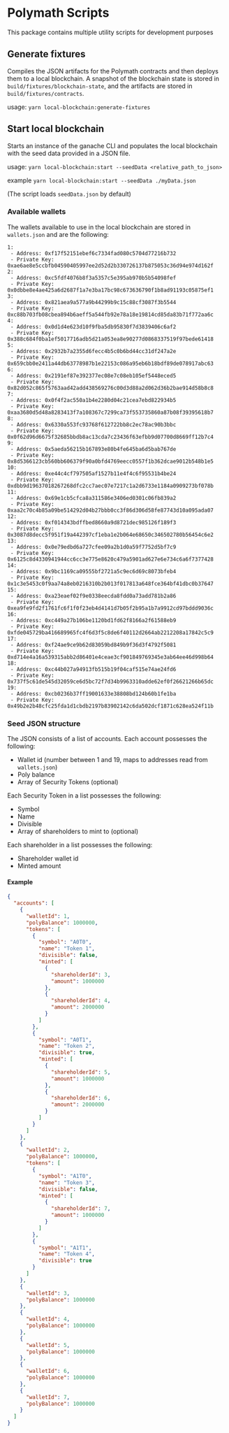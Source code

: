 # Polymath Scripts

This package contains multiple utility scripts for development purposes

## Generate fixtures

Compiles the JSON artifacts for the Polymath contracts and then deploys them to a local blockchain. A snapshot of the blockchain state is stored in `build/fixtures/blockchain-state`, and the artifacts are stored in `build/fixtures/contracts`.

usage: `yarn local-blockchain:generate-fixtures`

## Start local blockchain

Starts an instance of the ganache CLI and populates the local blockchain with the seed data provided in a JSON file.

usage: `yarn local-blockchain:start --seedData <relative_path_to_json>`

example `yarn local-blockchain:start --seedData ./myData.json`

(The script loads `seedData.json` by default)

### Available wallets

The wallets available to use in the local blockchain are stored in `wallets.json` and are the following:

```
1:
 - Address: 0xf17f52151ebef6c7334fad080c5704d77216b732
 - Private Key: 0xae6ae8e5ccbfb04590405997ee2d52d2b330726137b875053c36d94e974d162f
2:
 - Address: 0xc5fdf4076b8f3a5357c5e395ab970b5b54098fef
 - Private Key: 0x0dbbe8e4ae425a6d2687f1a7e3ba17bc98c673636790f1b8ad91193c05875ef1
3:
 - Address: 0x821aea9a577a9b44299b9c15c88cf3087f3b5544
 - Private Key: 0xc88b703fb08cbea894b6aeff5a544fb92e78a18e19814cd85da83b71f772aa6c
4:
 - Address: 0x0d1d4e623d10f9fba5db95830f7d3839406c6af2
 - Private Key: 0x388c684f0ba1ef5017716adb5d21a053ea8e90277d0868337519f97bede61418
5:
 - Address: 0x2932b7a2355d6fecc4b5c0b6bd44cc31df247a2e
 - Private Key: 0x659cbb0e2411a44db63778987b1e22153c086a95eb6b18bdf89de078917abc63
6:
 - Address: 0x2191ef87e392377ec08e7c08eb105ef5448eced5
 - Private Key: 0x82d052c865f5763aad42add438569276c00d3d88a2d062d36b2bae914d58b8c8
7:
 - Address: 0x0f4f2ac550a1b4e2280d04c21cea7ebd822934b5
 - Private Key: 0xaa3680d5d48a8283413f7a108367c7299ca73f553735860a87b08f39395618b7
8:
 - Address: 0x6330a553fc93768f612722bb8c2ec78ac90b3bbc
 - Private Key: 0x0f62d96d6675f32685bbdb8ac13cda7c23436f63efbb9d07700d8669ff12b7c4
9:
 - Address: 0x5aeda56215b167893e80b4fe645ba6d5bab767de
 - Private Key: 0x8d5366123cb560bb606379f90a0bfd4769eecc0557f1b362dcae9012b548b1e5
10:
 - Address: 0xe44c4cf797505af1527b11e4f4c6f95531b4be24
 - Private Key: 0xdbb9d19637018267268dfc2cc7aec07e7217c1a2d6733e1184a0909273bf078b
11:
 - Address: 0x69e1cb5cfca8a311586e3406ed0301c06fb839a2
 - Private Key: 0xaa2c70c4b85a09be514292d04b27bbb0cc3f86d306d58fe87743d10a095ada07
12:
 - Address: 0xf014343bdffbed8660a9d8721dec985126f189f3
 - Private Key: 0x3087d8decc5f951f19a442397cf1eba1e2b064e68650c346502780b56454c6e2
13:
 - Address: 0x0e79edbd6a727cfee09a2b1d0a59f7752d5bf7c9
 - Private Key: 0x6125c8d4330941944cc6cc3e775e8620c479a5901ad627e6e734c6a6f7377428
14:
 - Address: 0x9bc1169ca09555bf2721a5c9ec6d69c8073bfeb4
 - Private Key: 0x1c3e5453c0f9aa74a8eb0216310b2b013f017813a648fce364bf41dbc0b37647
15:
 - Address: 0xa23eaef02f9e0338eecda8fdd0a73add781b2a86
 - Private Key: 0xea9fe9fd2f1761fc6f1f0f23eb4d4141d7b05f2b95a1b7a9912cd97bddd9036c
16:
 - Address: 0xc449a27b106be1120bd1fd62f8166a2f61588eb9
 - Private Key: 0xfde045729ba416689965fc4f6d3f5c8de6f40112d2664ab2212208a17842c5c9
17:
 - Address: 0xf24ae9ce9b62d83059bd849b9f36d3f4792f5081
 - Private Key: 0xd714e4a16a539315abb2d86401e4ceae3cf901849769345e3ab64ee46d998b64
18:
 - Address: 0xc44b027a94913fb515b19f04caf515e74ae24fd6
 - Private Key: 0x737f5c61de545d32059ce6d5bc72f7d34b9963310adde62ef0f26621266b65dc
19:
 - Address: 0xcb0236b37ff19001633e38808bd124b60b1fe1ba
 - Private Key: 0x49b2e2b48cfc25fda1d1cbdb2197b83902142c6da502dcf1871c628ea524f11b
```

### Seed JSON structure

The JSON consists of a list of accounts. Each account possesses the following:

- Wallet id (number between 1 and 19, maps to addresses read from `wallets.json`)
- Poly balance
- Array of Security Tokens (optional)

Each Security Token in a list possesses the following:

- Symbol
- Name
- Divisible
- Array of shareholders to mint to (optional)

Each shareholder in a list possesses the following:

- Shareholder wallet id
- Minted amount

#### Example

```json
{
  "accounts": [
    {
      "walletId": 1,
      "polyBalance": 1000000,
      "tokens": [
        {
          "symbol": "A0T0",
          "name": "Token 1",
          "divisible": false,
          "minted": [
            {
              "shareholderId": 3,
              "amount": 1000000
            },
            {
              "shareholderId": 4,
              "amount": 2000000
            }
          ]
        },
        {
          "symbol": "A0T1",
          "name": "Token 2",
          "divisible": true,
          "minted": [
            {
              "shareholderId": 5,
              "amount": 1000000
            },
            {
              "shareholderId": 6,
              "amount": 2000000
            }
          ]
        }
      ]
    },
    {
      "walletId": 2,
      "polyBalance": 1000000,
      "tokens": [
        {
          "symbol": "A1T0",
          "name": "Token 3",
          "divisible": false,
          "minted": [
            {
              "shareholderId": 7,
              "amount": 1000000
            }
          ]
        },
        {
          "symbol": "A1T1",
          "name": "Token 4",
          "divisible": true
        }
      ]
    },
    {
      "walletId": 3,
      "polyBalance": 1000000
    },
    {
      "walletId": 4,
      "polyBalance": 1000000
    },
    {
      "walletId": 5,
      "polyBalance": 1000000
    },
    {
      "walletId": 6,
      "polyBalance": 1000000
    },
    {
      "walletId": 7,
      "polyBalance": 1000000
    }
  ]
}
```
